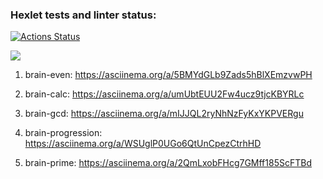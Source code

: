 ### Hexlet tests and linter status:
[![Actions Status](https://github.com/qwrtzz/frontend-project-44/actions/workflows/hexlet-check.yml/badge.svg)](https://github.com/qwrtzz/frontend-project-44/actions)

<a href="https://codeclimate.com/github/qwrtzz/frontend-project-44/maintainability"><img src="https://api.codeclimate.com/v1/badges/9cc9d012e2f05f32414b/maintainability" /></a>

1. brain-even: https://asciinema.org/a/5BMYdGLb9Zads5hBlXEmzvwPH

2. brain-calc: https://asciinema.org/a/umUbtEUU2Fw4ucz9tjcKBYRLc

3. brain-gcd: https://asciinema.org/a/mIJJQL2ryNhNzFyKxYKPVERgu

4. brain-progression: https://asciinema.org/a/WSUglP0UGo6QtUnCpezCtrhHD

5. brain-prime: https://asciinema.org/a/2QmLxobFHcg7GMff185ScFTBd